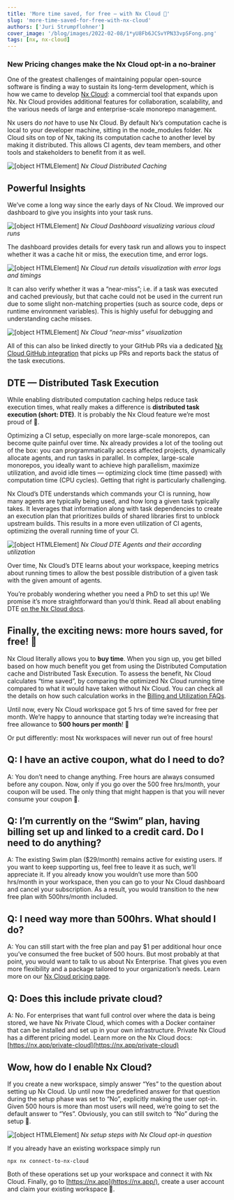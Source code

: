 ```yaml
---
title: 'More time saved, for free — with Nx Cloud 🎉'
slug: 'more-time-saved-for-free-with-nx-cloud'
authors: ['Juri Strumpflohner']
cover_image: '/blog/images/2022-02-08/1*yU8Fb6JCSvYPN33vpSFong.png'
tags: [nx, nx-cloud]
---
```


### New Pricing changes make the Nx Cloud opt-in a no-brainer

One of the greatest challenges of maintaining popular open-source software is finding a way to sustain its long-term development, which is how we came to develop [Nx Cloud](https://nx.app/): a commercial tool that expands upon Nx. Nx Cloud provides additional features for collaboration, scalability, and the various needs of large and enterprise-scale monorepo management.

Nx users do _not_ have to use Nx Cloud. By default Nx’s computation cache is local to your developer machine, sitting in the node_modules folder. Nx Cloud sits on top of Nx, taking its computation cache to another level by making it distributed. This allows CI agents, dev team members, and other tools and stakeholders to benefit from it as well.

![[object HTMLElement]](/blog/images/2022-02-08/1*-Z-BCB-zqQyUovgJUikrEw.avif)
_Nx Cloud Distributed Caching_

## Powerful Insights

We’ve come a long way since the early days of Nx Cloud. We improved our dashboard to give you insights into your task runs.

![[object HTMLElement]](/blog/images/2022-02-08/1*DTmCEp9lTMq6zXo72ZXSuw.avif)
_Nx Cloud Dashboard visualizing various cloud runs_

The dashboard provides details for every task run and allows you to inspect whether it was a cache hit or miss, the execution time, and error logs.

![[object HTMLElement]](/blog/images/2022-02-08/1*KZjdn0N4Vd4yOEF8acg9lQ.avif)
_Nx Cloud run details visualization with error logs and timings_

It can also verify whether it was a “near-miss”; i.e. if a task was executed and cached previously, but that cache could not be used in the current run due to some slight non-matching properties (such as source code, deps or runtime environment variables). This is highly useful for debugging and understanding cache misses.

![[object HTMLElement]](/blog/images/2022-02-08/1*yoKaNT83WuldvIysL3Z3uw.avif)
_Nx Cloud “near-miss” visualization_

All of this can also be linked directly to your GitHub PRs via a dedicated [Nx Cloud GitHub integration](https://nx.app/docs/public-cloud-github-integration) that picks up PRs and reports back the status of the task executions.

## DTE — Distributed Task Execution

While enabling distributed computation caching helps reduce task execution times, what really makes a difference is **distributed task execution (short: DTE)**. It is probably the Nx Cloud feature we’re most proud of 🙂.

Optimizing a CI setup, especially on more large-scale monorepos, can become quite painful over time. Nx already provides a lot of the tooling out of the box: you can programmatically access affected projects, dynamically allocate agents, and run tasks in parallel. In complex, large-scale monorepos, you ideally want to achieve high parallelism, maximize utilization, and avoid idle times — optimizing clock time (time passed) with computation time (CPU cycles). Getting that right is particularly challenging.

Nx Cloud’s DTE understands which commands your CI is running, how many agents are typically being used, and how long a given task typically takes. It leverages that information along with task dependencies to create an execution plan that prioritizes builds of shared libraries first to unblock upstream builds. This results in a more even utilization of CI agents, optimizing the overall running time of your CI.

![[object HTMLElement]](/blog/images/2022-02-08/1*w3wUDlQIqeVH59oClt5sfw.avif)
_Nx Cloud DTE Agents and their according utilization_

Over time, Nx Cloud’s DTE learns about your workspace, keeping metrics about running times to allow the best possible distribution of a given task with the given amount of agents.

You’re probably wondering whether you need a PhD to set this up! We promise it’s more straightforward than you’d think. Read all about enabling DTE [on the Nx Cloud docs](https://nx.app/docs/distributed-execution#enabling-distributed-task-execution).

## Finally, the exciting news: more hours saved, for free! 🎉

Nx Cloud literally allows you to **buy time**. When you sign up, you get billed based on how much benefit you get from using the Distributed Computation cache and Distributed Task Execution. To assess the benefit, Nx Cloud calculates “time saved”, by comparing the optimized Nx Cloud running time compared to what it would have taken without Nx Cloud. You can check all the details on how such calculation works in the [Billing and Utilization FAQs](https://nx.app/docs/billing-and-utilization).

Until now, every Nx Cloud workspace got 5 hrs of time saved for free per month. We’re happy to announce that starting today we’re increasing that free allowance to **500 hours per month**! 🎉

Or put differently: most Nx workspaces will never run out of free hours!

## Q: I have an active coupon, what do I need to do?

A: You don’t need to change anything. Free hours are always consumed before any coupon. Now, only if you go over the 500 free hrs/month, your coupon will be used. The only thing that might happen is that you will never consume your coupon 🙂.

## Q: I’m currently on the “Swim” plan, having billing set up and linked to a credit card. Do I need to do anything?

A: The existing Swim plan ($29/month) remains active for existing users. If you want to keep supporting us, feel free to leave it as such, we’ll appreciate it. If you already know you wouldn’t use more than 500 hrs/month in your workspace, then you can go to your Nx Cloud dashboard and cancel your subscription. As a result, you would transition to the new free plan with 500hrs/month included.

## Q: I need way more than 500hrs. What should I do?

A: You can still start with the free plan and pay $1 per additional hour once you’ve consumed the free bucket of 500 hours. But most probably at that point, you would want to talk to us about Nx Enterprise. That gives you even more flexibility and a package tailored to your organization’s needs. Learn more on our [Nx Cloud pricing page](https://nx.app/pricing).

## Q: Does this include private cloud?

A: No. For enterprises that want full control over where the data is being stored, we have Nx Private Cloud, which comes with a Docker container that can be installed and set up in your own infrastructure. Private Nx Cloud has a different pricing model. Learn more on the Nx Cloud docs: [https://nx.app/private-cloud](https://nx.app/private-cloud)

## Wow, how do I enable Nx Cloud?

If you create a new workspace, simply answer “Yes” to the question about setting up Nx Cloud. Up until now the predefined answer for that question during the setup phase was set to “No”, explicitly making the user opt-in. Given 500 hours is more than most users will need, we’re going to set the default answer to “Yes”. Obviously, you can still switch to “No” during the setup 🙂.

![[object HTMLElement]](/blog/images/2022-02-08/1*cJBJYEK5F7PEltWjtAr54Q.avif)
_Nx setup steps with Nx Cloud opt-in question_

If you already have an existing workspace simply run

```shell
npx nx connect-to-nx-cloud
```

Both of these operations set up your workspace and connect it with Nx Cloud. Finally, go to [https://nx.app](https://nx.app/), create a user account and claim your existing workspace 🙂.
